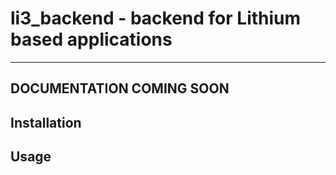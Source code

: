 # li3_backend - backend for Lithium based applications

---

## DOCUMENTATION COMING SOON

## Installation

## Usage
